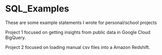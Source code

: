 # SQL_Examples
These are some example statements I wrote for personal/school projects

Project 1 focused on getting insights from public data in Google Cloud BigQuery.

Project 2 focused on loading manual csv files into a Amazon Redshift.

